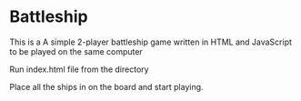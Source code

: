 # Battleship

This is a A simple 2-player battleship game written in HTML and JavaScript to be played on the same computer

Run index.html file from the directory

Place all the ships in on the board and start playing.